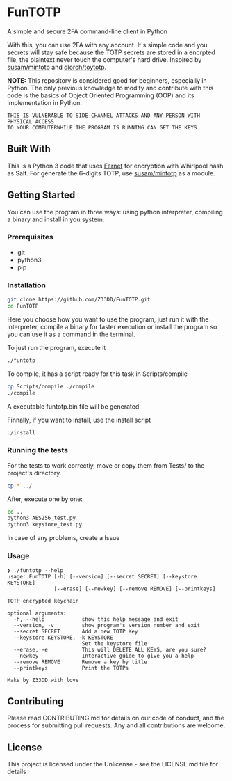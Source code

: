 # FunTOTP
A simple and secure 2FA command-line client in Python

With this, you can use 2FA with any account. It's simple code and you secrets will stay safe because the TOTP secrets are stored in a encrpted file, the plaintext never touch the computer's hard drive. Inspired by [susam/mintotp](https://github.com/susam/mintotp) and [dlorch/toytotp](https://github.com/dlorch/toytotp).

**NOTE:** This repository is considered good for beginners, especially in Python. The only previous knowledge to modify and contribute with this code is the basics of Object Oriented Programming (OOP) and its implementation in Python.

```
THIS IS VULNERABLE TO SIDE-CHANNEL ATTACKS AND ANY PERSON WITH PHYSICAL ACCESS
TO YOUR COMPUTERWHILE THE PROGRAM IS RUNNING CAN GET THE KEYS
```

## Built With
This is a Python 3 code that uses [Fernet](https://cryptography.io/en/latest/fernet/) for encryption with Whirlpool hash as Salt. For generate the 6-digits TOTP, use [susam/mintotp](https://github.com/susam/mintotp) as a module.

## Getting Started

You can use the program in three ways: using python interpreter, compiling a binary and install in you system.

### Prerequisites
- git
- python3
- pip

### Installation

```bash
git clone https://github.com/Z33DD/FunTOTP.git
cd FunTOTP
```
Here you choose how you want to use the program, just run it with the interpreter, compile a binary for faster execution or install the program so you can use it as a command in the terminal.

To just run the program, execute it
```bash
./funtotp
```

To compile, it has a script ready for this task in Scripts/compile
```bash
cp Scripts/compile ./compile
./compile
```
A executable funtotp.bin file will be generated

Finnally, if you want to install, use the install script
```bash
./install
```

### Running the tests

For the tests to work correctly, move or copy them from Tests/ to the project's directory.

```bash
cp * ../
```

After, execute one by one:

```bash
cd ..
python3 AES256_test.py
python3 keystore_test.py
```

In case of any problems, create a Issue


### Usage

```
❯ ./funtotp --help
usage: FunTOTP [-h] [--version] [--secret SECRET] [--keystore KEYSTORE]
               [--erase] [--newkey] [--remove REMOVE] [--printkeys]

TOTP encrypted keychain

optional arguments:
  -h, --help            show this help message and exit
  --version, -v         show program's version number and exit
  --secret SECRET       Add a new TOTP Key
  --keystore KEYSTORE, -k KEYSTORE
                        Set the keystore file
  --erase, -e           This will DELETE ALL KEYS, are you sure?
  --newkey              Interactive guide to give you a help
  --remove REMOVE       Remove a key by title
  --printkeys           Print the TOTPs

Make by Z33DD with love
```

## Contributing
Please read CONTRIBUTING.md for details on our code of conduct, and the process for submitting pull requests. Any and all contributions are welcome.

## License

This project is licensed under the Unlicense - see the LICENSE.md file for details
